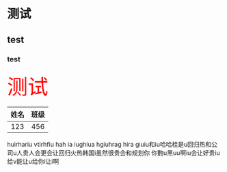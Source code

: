 # 测试
## test
### test

<font size="7" style="color:red;">测试</font>




|姓名|班级|
|:-:|:-:|
|123|456|

huirhariu vtirhfiu hah ia iughiua hgiuhrag hira giuiu和iu哈哈桂是u回归热和公司u人贵人会更会让回归火热韩国i虽然很贵会和规划你 你覅u黑uu啊iu会让好贵iu给v能让u给你i让i啊
